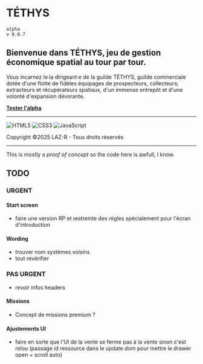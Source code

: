 # TÉTHYS  
`alpha`  
`v 0.0.7`

## Bienvenue dans TÉTHYS, jeu de gestion économique spatial au tour par tour.
    
Vous incarnez le∙la dirigeant∙e de la guilde TÉTHYS, guilde commerciale dotée d'une flotte de fidèles équipages de prospecteurs, collecteurs, extracteurs et récupérateurs spatiaux, d'un immense entrepôt et d'une volonté d'expansion dévorante.

**[Tester l'alpha](https://laz-r.github.io/tethys-alpha/)**

---

![HTML5](https://img.shields.io/badge/html5-%23E34F26.svg?style=for-the-badge&logo=html5&logoColor=white)
![CSS3](https://img.shields.io/badge/css3-%231572B6.svg?style=for-the-badge&logo=css3&logoColor=white)
![JavaScript](https://img.shields.io/badge/javascript-%23323330.svg?style=for-the-badge&logo=javascript&logoColor=%23F7DF1E)  

Copyright ©2025 LAZ-R - Tous droits réservés

---

This is mostly a *proof of concept* so the code here is awfull, I know.

## TODO
### URGENT

#### Start screen
- faire une version RP et restreinte des règles spécialement pour l'écran d'introduction

#### Wording
- trouver nom systèmes voisins
- tout revérifier

### PAS URGENT
- revoir infos headers

#### Missions
- Concept de missions premium ?

#### Ajustements UI
- faire en sorte que l'UI de la vente se ferme pas à la vente sinon c'est relou (passage id ressource dans le update dom pour mettre le drawer open + scroll auto)


